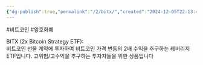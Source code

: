 ```yaml
---
{"dg-publish":true,"permalink":"/2/bitx/","created":"2024-12-05T22:13:44.959+09:00","updated":"2025-06-03T20:05:57.964+09:00"}
---
```


#비트코인 #암호화폐 

BITX (2x Bitcoin Strategy ETF):  
비트코인 선물 계약에 투자하여 비트코인 가격 변동의 2배 수익을 추구하는 레버리지 ETF입니다. 고위험/고수익을 추구하는 투자자들을 위한 상품입니다